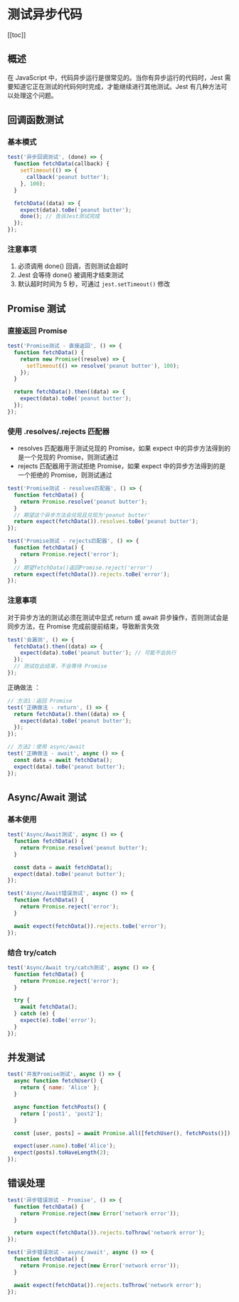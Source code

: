 # 测试异步代码

[[toc]]

## 概述

在 JavaScript 中，代码异步运行是很常见的。当你有异步运行的代码时，Jest 需要知道它正在测试的代码何时完成，才能继续进行其他测试。Jest 有几种方法可以处理这个问题。

## 回调函数测试

### 基本模式

```js
test('异步回调测试', (done) => {
  function fetchData(callback) {
    setTimeout(() => {
      callback('peanut butter');
    }, 100);
  }

  fetchData((data) => {
    expect(data).toBe('peanut butter');
    done(); // 告诉Jest测试完成
  });
});
```

### 注意事项

1. 必须调用 done() 回调，否则测试会超时
2. Jest 会等待 done() 被调用才结束测试
3. 默认超时时间为 5 秒，可通过 `jest.setTimeout()` 修改

## Promise 测试

### 直接返回 Promise

```js
test('Promise测试 - 直接返回', () => {
  function fetchData() {
    return new Promise((resolve) => {
      setTimeout(() => resolve('peanut butter'), 100);
    });
  }

  return fetchData().then((data) => {
    expect(data).toBe('peanut butter');
  });
});
```

### 使用 .resolves/.rejects 匹配器

- resolves 匹配器用于测试兑现的 Promise，如果 expect 中的异步方法得到的是一个兑现的 Promise，则测试通过
- rejects 匹配器用于测试拒绝 Promise，如果 expect 中的异步方法得到的是一个拒绝的 Promise，则测试通过

```js
test('Promise测试 - resolves匹配器', () => {
  function fetchData() {
    return Promise.resolve('peanut butter');
  }
  // 期望这个异步方法会兑现且兑现为'peanut butter'
  return expect(fetchData()).resolves.toBe('peanut butter');
});

test('Promise测试 - rejects匹配器', () => {
  function fetchData() {
    return Promise.reject('error');
  }
  // 期望fetchData()返回Promise.reject('error')
  return expect(fetchData()).rejects.toBe('error');
});
```

### 注意事项

对于异步方法的测试必须在测试中显式 return 或 await 异步操作，否则测试会是同步方法，在 Promise 完成前提前结束，导致断言失效

```js
test('会漏测', () => {
  fetchData().then((data) => {
    expect(data).toBe('peanut butter'); // 可能不会执行
  });
  // 测试在此结束，不会等待 Promise
});
```

正确做法 ​：

```js
// 方法1：返回 Promise
test('正确做法 - return', () => {
  return fetchData().then((data) => {
    expect(data).toBe('peanut butter');
  });
});

// 方法2：使用 async/await
test('正确做法 - await', async () => {
  const data = await fetchData();
  expect(data).toBe('peanut butter');
});
```

## Async/Await 测试

### 基本使用

```js
test('Async/Await测试', async () => {
  function fetchData() {
    return Promise.resolve('peanut butter');
  }

  const data = await fetchData();
  expect(data).toBe('peanut butter');
});

test('Async/Await错误测试', async () => {
  function fetchData() {
    return Promise.reject('error');
  }

  await expect(fetchData()).rejects.toBe('error');
});
```

### 结合 try/catch

```js
test('Async/Await try/catch测试', async () => {
  function fetchData() {
    return Promise.reject('error');
  }

  try {
    await fetchData();
  } catch (e) {
    expect(e).toBe('error');
  }
});
```

## 并发测试

```js
test('并发Promise测试', async () => {
  async function fetchUser() {
    return { name: 'Alice' };
  }

  async function fetchPosts() {
    return ['post1', 'post2'];
  }

  const [user, posts] = await Promise.all([fetchUser(), fetchPosts()]);

  expect(user.name).toBe('Alice');
  expect(posts).toHaveLength(2);
});
```

## 错误处理

```js
test('异步错误测试 - Promise', () => {
  function fetchData() {
    return Promise.reject(new Error('network error'));
  }

  return expect(fetchData()).rejects.toThrow('network error');
});

test('异步错误测试 - async/await', async () => {
  function fetchData() {
    return Promise.reject(new Error('network error'));
  }

  await expect(fetchData()).rejects.toThrow('network error');
});
```
